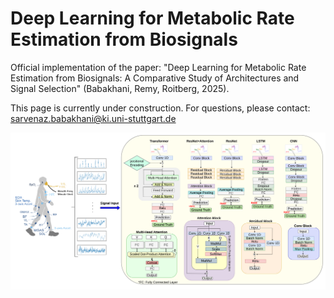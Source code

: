 # Deep Learning for Metabolic Rate Estimation from Biosignals
Official implementation of the paper:
"Deep Learning for Metabolic Rate Estimation from Biosignals: A Comparative Study of Architectures and Signal Selection" (Babakhani, Remy, Roitberg, 2025).

This page is currently under construction. For questions, please contact: sarvenaz.babakhani@ki.uni-stuttgart.de

<img src="https://github.com/Sarvibabakhani/deeplearning-biosignals-ee/blob/main/figures/pipline.png"   alt="Signal pipeline" width="700"/>
